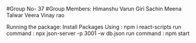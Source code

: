 #Group No- 37
#Group Members:
Himanshu
Varun Giri
Sachin Meena
Talwar Veera
Vinay rao


Running the package:
Install Packages Using : npm i react-scripts
run command : npx json-server -p 3001 -w db.json
run command : npm start
